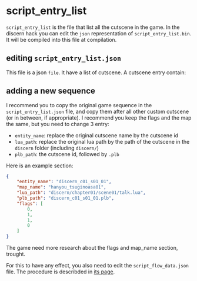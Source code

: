 # script_entry_list

`script_entry_list` is the file that list all the cutscene in the game. In the discern hack you can edit the `json` representation of `script_entry_list.bin`. It will be compiled into this file at compilation.

## editing `script_entry_list.json`

This file is a json `file`. It have a list of cutscene. A cutscene entry contain:

## adding a new sequence
I recommend you to copy the original game sequence in the `script_entry_list.json` file, and copy them after all other custom cutscene (or in between, if appropriate). I recommend you keep the flags and the map the same, but you need to change 3 entry:
- `entity_name`: replace the original cutscene name by the cutscene id
- `lua_path`: replace the original lua path by the path of the cutscene in the `discern` folder (including `discern/`)
- `plb_path`: the cutscene id, followed by `.plb`

Here is an example section:
```json
{
	"entity_name": "discern_c01_s01_01",
	"map_name": "hanyou_tsuginoasa01",
	"lua_path": "discern/chapter01/scene01/talk.lua",
	"plb_path": "discern_c01_s01_01.plb",
	"flags": [
		0,
		1,
		1,
		0
	]
}
```

The game need more research about the flags and map_name section, trought.

For this to have any effect, you also need to edit the `script_flow_data.json` file. The procedure is describded in [its page](./script_flow_data.md).

